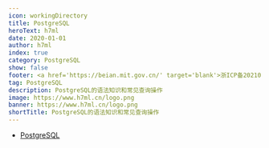 ```yaml
---
icon: workingDirectory
title: PostgreSQL
heroText: h7ml
date: 2020-01-01
author: h7ml
index: true
category: PostgreSQL
show: false
footer: <a href='https://beian.mit.gov.cn/' target='blank'>浙ICP备2021037683号-2</a>MIT Licensed | Copyright © 2022-present h7ml
tag: PostgreSQL
description: PostgreSQL的语法知识和常见查询操作
image: https://www.h7ml.cn/logo.png
banner: https://www.h7ml.cn/logo.png
shortTitle: PostgreSQL的语法知识和常见查询操作
---
```


- [PostgreSQL](./PostgreSQL.md)
